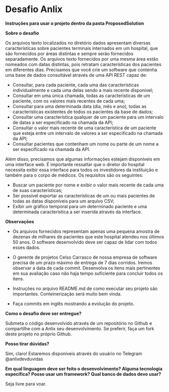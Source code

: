# Desafio Anlix

**Instruções para usar o projeto dentro da pasta ProposedSolution**

**Sobre o desafio**

Os arquivos texto localizados no diretório dados apresentam diversas características sobre pacientes terminais internados em um hospital, que  são fornecidos por áreas distintas e sempre serão fornecidos separadamente. Os arquivos texto fornecidos por uma mesma área estão nomeados com datas distintas, pois retratam características dos pacientes em diferentes dias. Precisamos que você crie um software que contenha uma base de dados consultável através de uma API REST capaz de:

* Consultar, para cada paciente, cada uma das características individualmente e cada uma delas sendo a mais recente disponível;
* Consultar em uma única chamada, todas as características de um paciente, com os valores mais recentes de cada uma;
* Consultar para uma determinada data (dia, mês e ano), todas as características existentes de todos os pacientes da base de dados;
* Consultar uma característica qualquer de um paciente para um intervalo de datas a ser especificado na chamada da API;
* Consultar o valor mais recente de uma característica de um paciente que esteja entre um intervalo de valores a ser especificado na chamada da API;
* Consultar pacientes que contenham um nome ou parte de um nome a ser especificado na chamada da API.

Além disso, precisamos que algumas informações estejam disponíveis em uma interface web. É importante ressaltar que o diretor do hospital necessita exibir essa interface para todos os investidores da instituição e também para o corpo de médicos. Os requisitos são os seguintes:

* Buscar um paciente por nome e exibir o valor mais recente de cada uma de suas características;
* Ser possível exportar as características de um ou mais pacientes de todas as datas disponíveis para um arquivo CSV;
* Exibir um gráfico temporal para um determinado paciente e uma determinada característica a ser inserida através da interface.

**Observações**

* Os arquivos fornecidos representam apenas uma pequena amostra de dezenas de milhares de pacientes que este hospital atendeu nos últimos 50 anos. O software desenvolvido deve ser capaz de lidar com todos esses dados. 

* O gerente de projetos Celso Carrasco de nossa empresa de software precisa de um prazo máximo de entrega de 7 dias corridos. Iremos observar a data de cada commit. Desenvolva os itens mais pertinentes em sua avaliação caso não haja tempo suficiente para concluir todos os itens.

* Instruções no arquivo README.md de como executar seu projeto são importantes. Conteinerização será muito bem vinda.

* Faça commits em inglês mostrando a evolução do projeto.

**Como o desafio deve ser entregue?**

Submeta o código desenvolvido através de um repositório no Github e compartilhe com a Anlix seu desenvolvimento. Se preferir, faça um fork deste projeto no próprio Github.

**Posso tirar dúvidas?**

Sim, claro! Estaremos disponíveis através do usuário no Telegram @anlixdevduvidas

**Em qual linguagem deve ser feito o desenvolvimento? Alguma tecnologia específica? Posso usar um framework? Qual banco de dados devo usar?**

Seja livre para voar.
